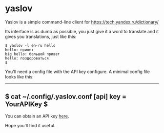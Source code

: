 yaslov
=========
Yaslov is a simple command-line client for https://tech.yandex.ru/dictionary/

Its interface is as dumb as possible, you just give it a word to translate and
it gives you translations, just like this:

```
$ yaslov -l en-ru hello
hello: привет
big hello: большой привет
hello: поздороваться
$ 
```

You'll need a config file with the API key configure. A minimal config file looks like this:

---
$ cat ~/.config/.yaslov.conf 
[api]
key = YourAPIKey
$
---

You can obtain an API key [here](https://tech.yandex.ru/keys/get/?service=dict).

Hope you'll find it useful.
